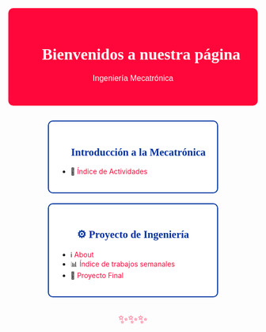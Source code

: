 <!-- Encabezado principal sencillo -->
<div style="text-align:center; padding:30px; background:#FF073A; color:white; border-radius:10px; margin-bottom:30px;">
  <h1 style="font-family:Georgia; font-size:32px; font-weight:900;">🤖 Bienvenidos a nuestra página</h1>
  <p style="font-family:Verdana, sans-serif; font-size:16px; margin-top:5px;">Ingeniería Mecatrónica</p>
</div>

<!-- Contenedor de tarjetas simplificado -->
<div style="display:flex; flex-wrap:wrap; justify-content:center; gap:20px;">

  <!-- Tarjeta 1: Introducción a la Mecatrónica -->
  <div style="background:#ffffff; border:2px solid #0033A0; border-radius:10px; padding:20px; width:300px;">
    <h2 style="color:#0033A0; font-family:Georgia; text-align:center;">📘 Introducción a la Mecatrónica</h2>
    <ul>
      <li>📝 <a href="https://adrian-623.github.io/PortafolioA/Ing_Mecatronica/Introducci%C3%B3n_a_la_mecatr%C3%B3nica/Actividades/1%20Indice/" style="color:#FF073A; text-decoration:none;">Índice de Actividades</a></li>
    </ul>
  </div>

  <!-- Tarjeta 2: Proyecto de Ingeniería -->
  <div style="background:#ffffff; border:2px solid #0033A0; border-radius:10px; padding:20px; width:300px;">
    <h2 style="color:#0033A0; font-family:Georgia; text-align:center;">⚙️ Proyecto de Ingeniería</h2>
    <ul>
      <li>ℹ️ <a href="https://adrian-623.github.io/PortafolioA/Ing_Mecatronica/Proyecto%20de%20Ingenieria/03%20About/" style="color:#FF073A; text-decoration:none;">About</a></li>
      <li>📊 <a href="#" style="color:#FF073A; text-decoration:none;">Índice de trabajos semanales</a></li>
      <li>🏁 <a href="https://adrian-623.github.io/PortafolioA/Ing_Mecatronica/Proyecto%20de%20Ingenieria/Proyecto%20FInal/" style="color:#FF073A; text-decoration:none;">Proyecto Final</a></li>
    </ul>
  </div>

</div>

<!-- Separador sencillo -->
<div style="text-align:center; margin:30px 0; color:#FF073A; font-size:24px;">
  ✨✨✨
</div>
